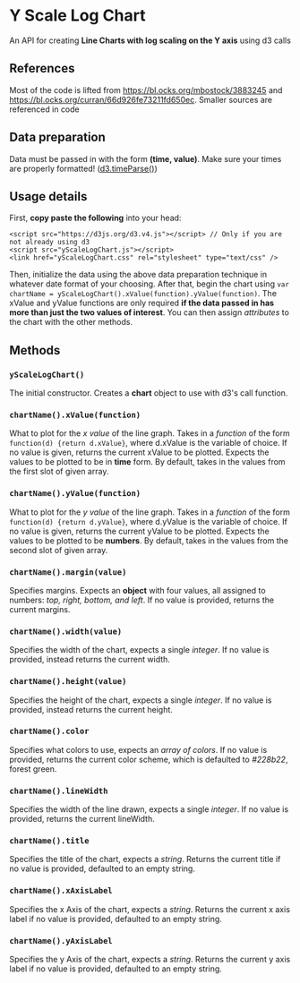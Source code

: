 # Y Scale Log Chart
An API for creating **Line Charts with log scaling on the Y axis** using d3 calls

## References
Most of the code is lifted from https://bl.ocks.org/mbostock/3883245 and https://bl.ocks.org/curran/66d926fe73211fd650ec. Smaller sources are referenced in code

## Data preparation
Data must be passed in with the form **(time, value)**. Make sure your times are properly formatted! ([d3.timeParse()](https://github.com/d3/d3-time-format/blob/master/README.md#timeParse))

## Usage details
First, **copy paste the following** into your head:
```
<script src="https://d3js.org/d3.v4.js"></script> // Only if you are not already using d3
<script src="yScaleLogChart.js"></script>
<link href="yScaleLogChart.css" rel="stylesheet" type="text/css" />
```

Then, initialize the data using the above data preparation technique in whatever date format of your choosing. After that, begin the chart using `var chartName = yScaleLogChart().xValue(function).yValue(function)`. The xValue and yValue functions are only required **if the data passed in has more than just the two values of interest**. You can then assign _attributes_ to the chart with the other methods.

## Methods
### `yScaleLogChart()`
The initial constructor. Creates a **chart** object to use with d3's call function. 

### `chartName().xValue(function)`
What to plot for the _x value_ of the line graph. Takes in a _function_ of the form `function(d) {return d.xValue}`, where d.xValue is the variable of choice. If no value is given, returns the current xValue to be plotted. Expects the values to be plotted to be in **time** form. By default, takes in the values from the first slot of given array.

### `chartName().yValue(function)`
What to plot for the _y value_ of the line graph. Takes in a _function_ of the form `function(d) {return d.yValue}`, where d.yValue is the variable of choice. If no value is given, returns the current yValue to be plotted.  Expects the values to be plotted to be **numbers**. By default, takes in the values from the second slot of given array.

### `chartName().margin(value)`
Specifies margins. Expects an **object** with four values, all assigned to numbers: _top, right, bottom, and left_. If no value is provided, returns the current margins.

### `chartName().width(value)`
Specifies the width of the chart, expects a single _integer_. If no value is provided, instead returns the current width.

### `chartName().height(value)`
Specifies the height of the chart, expects a single _integer_. If no value is provided, instead returns the current height.

### `chartName().color`
Specifies what colors to use, expects an _array of colors_. If no value is provided, returns the current color scheme, which is defaulted to _#228b22_, forest green.

### `chartName().lineWidth`
Specifies the width of the line drawn, expects a single _integer_. If no value is provided, returns the current lineWidth.

### `chartName().title`
Specifies the title of the chart, expects a _string_. Returns the current title if no value is provided, defaulted to an empty string.

### `chartName().xAxisLabel`
Specifies the x Axis of the chart, expects a _string_. Returns the current x axis label if no value is provided, defaulted to an empty string.

### `chartName().yAxisLabel`
Specifies the y Axis of the chart, expects a _string_. Returns the current y axis label if no value is provided, defaulted to an empty string.